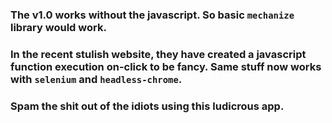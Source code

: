### The v1.0 works without the javascript. So basic `mechanize` library would work.

### In the recent stulish website, they have created a javascript function execution on-click to be fancy. Same stuff now works with `selenium` and `headless-chrome`.


### Spam the shit out of the idiots using this ludicrous app.
